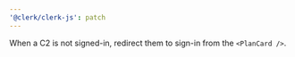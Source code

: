 ```yaml
---
'@clerk/clerk-js': patch
---
```


When a C2 is not signed-in, redirect them to sign-in from the `<PlanCard />`.
